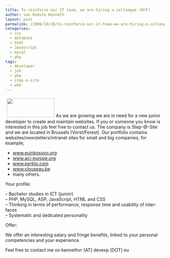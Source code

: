 ```yaml
---
title: To reinforce our IT team, we are hiring a colleague (M/F)
author: van Rumste Kenneth
layout: post
permalink: /2008/10/28/to-reinforce-our-it-team-we-are-hiring-a-colleague-mf/
categories:
  - css
  - database
  - html
  - Javascript
  - mysql
  - php
tags:
  - developer
  - job
  - php
  - step-a-site
  - web
---
```

<!--[endif]-->

<p class="MsoNormal">
  <a href="http://www.devexp.eu/wp-content/uploads/2008/10/stepasite.jpg"><img class="alignright size-medium wp-image-206" style="border: 0pt none; margin: 5px;" title="stepasite" src="http://www.devexp.eu/wp-content/uploads/2008/10/stepasite.jpg" alt="" width="150" height="60" /></a><span lang="EN-US">As we are growing we are in need for a new junior developer to create and maintain websites. If you or someone you know is interested in this job feel free to contact us. The company is Step-@-Site and we are located in Brussels (Vorst/Forest). Our portfolio contains websites/newsletters/intranet sites for small and big companies, for example; </span>
</p>

  * <span lang="EN-US"><a href="http://www.euinkosovo.org/">www.euinkosovo.org</a></span>
  * <span lang="EN-US"><a href="http://www.aci-europe.org/">www.aci-europe.org</a><br /> </span>
  * <span lang="EN-US"><a href="http://www.perbio.com/">www.perbio.com</a> </span>
  * <span lang="EN-US"><a href="http://www.clouseau.be/">www.clouseau.be</a><br /> </span>
  * <span lang="EN-US">many others.</span>

<p class="MsoNormal">
  <span lang="EN-US">Your profile:</span>
</p>

<p class="MsoNormal">
  <span lang="EN-US">&#8211; Bachelor studies in ICT (junior)<br /> &#8211; PHP, MySQL, ASP, JavaScript, HTML and CSS<br /> &#8211; Thinking in terms of performance, response time and usability of interfaces<br /> &#8211; Systematic and dedicated personality</span>
</p>

<p class="MsoNormal">
  <span lang="EN-US">Offer:</span>
</p>

<p class="MsoNormal">
  <span lang="EN-US">We offer an interesting salary and fringe benefits, linked to your personal competencies and your experience.</span>
</p>

<p class="MsoNormal">
  <span lang="EN-US">Feel free to contact me on kennethvr [AT] devexp [DOT] eu</span>
</p>